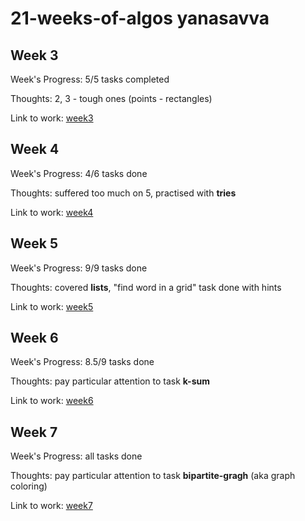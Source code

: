 # 21-weeks-of-algos yanasavva
 
  
## Week 3 

Week's Progress: 5/5 tasks completed

Thoughts: 2, 3 - tough ones (points - rectangles)

Link to work: [week3](https://github.com/yanasavva/21-weeks-of-algos/tree/master/yanasavva/week3)   
  
## Week 4 

Week's Progress: 4/6 tasks done

Thoughts: suffered too much on 5, practised with **tries**

Link to work: [week4](https://github.com/yanasavva/21-weeks-of-algos/tree/master/yanasavva/week4)

## Week 5 

Week's Progress: 9/9 tasks done

Thoughts: covered **lists**, "find word in a grid" task done with hints 

Link to work: [week5](https://github.com/yanasavva/21-weeks-of-algos/tree/master/yanasavva/week5)

## Week 6 

Week's Progress: 8.5/9 tasks done

Thoughts: pay particular attention to task **k-sum** 

Link to work: [week6](https://github.com/yanasavva/21-weeks-of-algos/tree/master/yanasavva/week6)

## Week 7 

Week's Progress: all tasks done

Thoughts: pay particular attention to task **bipartite-gragh** (aka graph coloring)

Link to work: [week7](https://github.com/yanasavva/21-weeks-of-algos/tree/master/yanasavva/week7)
